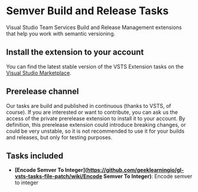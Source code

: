 # Semver Build and Release Tasks

Visual Studio Team Services Build and Release Management extensions that help you work with semantic versioning.

## Install the extension to your account

You can find the latest stable version of the VSTS Extension tasks on the [Visual Studio Marketplace](https://marketplace.visualstudio.com/items?itemName=geeklearningio.gl-vsts-tasks-semver).

## Prerelease channel

Our tasks are build and published in continuous (thanks to VSTS, of course). If you are interested or want to contribute, you can ask us the access of the private prerelease extension to install it to your account.
By definition, this prerelease extension could introduce breaking changes, or could be very unstable, so it is not recommended to use it for your builds and releases, but only for testing purposes.

## Tasks included

* **[Encode Semver To Integer](https://github.com/geeklearningio/gl-vsts-tasks-file-patch/wiki/Encode Semver To Integer)**: Encode semver to integer

